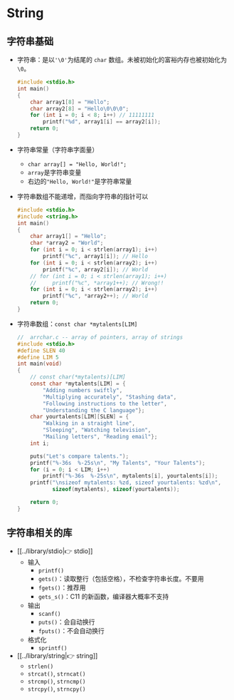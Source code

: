 
# String

## 字符串基础

* 字符串：是以`'\0'`为结尾的 `char` 数组。未被初始化的富裕内存也被初始化为`\0`。

	```c
	#include <stdio.h>
	int main()
	{
	    char array1[8] = "Hello";
	    char array2[8] = "Hello\0\0\0";
	    for (int i = 0; i < 8; i++) // 11111111
	        printf("%d", array1[i] == array2[i]);
	    return 0;
	}
	```

* 字符串常量（字符串字面量）
	* `char array[] = "Hello, World!";`
	* `array`是字符串变量
	* 右边的`"Hello, World!"`是字符串常量

* 字符串数组不能递增，而指向字符串的指针可以

	```c
	#include <stdio.h>
	#include <string.h>
	int main()
	{
	    char array1[] = "Hello";
	    char *array2 = "World";
	    for (int i = 0; i < strlen(array1); i++)
	        printf("%c", array1[i]); // Hello
	    for (int i = 0; i < strlen(array2); i++)
	        printf("%c", array2[i]); // World
	    // for (int i = 0; i < strlen(array1); i++)
	    //     printf("%c", *array1++); // Wrong!!
	    for (int i = 0; i < strlen(array2); i++)
	        printf("%c", *array2++); // World
	    return 0;
	}
	```

* 字符串数组：`const char *mytalents[LIM]`

	```c
	//  arrchar.c -- array of pointers, array of strings
	#include <stdio.h>
	#define SLEN 40
	#define LIM 5
	int main(void)
	{
	    // const char(*mytalents)[LIM]
	    const char *mytalents[LIM] = {
	        "Adding numbers swiftly",
	        "Multiplying accurately", "Stashing data",
	        "Following instructions to the letter",
	        "Understanding the C language"};
	    char yourtalents[LIM][SLEN] = {
	        "Walking in a straight line",
	        "Sleeping", "Watching television",
	        "Mailing letters", "Reading email"};
	    int i;
	
	    puts("Let's compare talents.");
	    printf("%-36s  %-25s\n", "My Talents", "Your Talents");
	    for (i = 0; i < LIM; i++)
	        printf("%-36s  %-25s\n", mytalents[i], yourtalents[i]);
	    printf("\nsizeof mytalents: %zd, sizeof yourtalents: %zd\n",
	           sizeof(mytalents), sizeof(yourtalents));
	
	    return 0;
	}
	````




## 字符串相关的库

* [[../library/stdio|👉 stdio]]
	* 输入
	  * `printf()`
	  * `gets()`：读取整行（包括空格），不检查字符串长度。不要用
	  * `fgets()`：推荐用
	  * `gets_s()`：C11 的新函数，编译器大概率不支持
	* 输出
	  * `scanf()`
	  * `puts()`：会自动换行
	  * `fputs()`：不会自动换行
	* 格式化
	  * `sprintf()`
* [[../library/string|👉 string]]
	* `strlen()`
	* `strcat()`, `strncat()`
	* `strcmp()`, `strncmp()`
	* `strcpy()`, `strncpy()`





